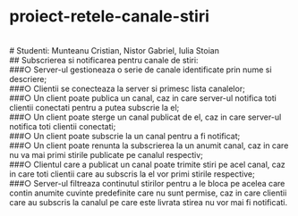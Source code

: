 # proiect-retele-canale-stiri
<br/>
# Studenti: Munteanu Cristian, Nistor Gabriel, Iulia Stoian
<br/>
## Subscrierea si notificarea pentru canale de stiri:
<br/>
###○ Server-ul gestioneaza o serie de canale identificate prin nume si descriere;
<br/>
###○ Clientii se conecteaza la server si primesc lista canalelor;
<br/>
###○ Un client poate publica un canal, caz in care server-ul notifica toti clientii
conectati pentru a putea subscrie la el;
<br/>
###○ Un client poate sterge un canal publicat de el, caz in care server-ul notifica toti
clientii conectati;
<br/>
###○ Un client poate subscrie la un canal pentru a fi notificat;
<br/>
###○ Un client poate renunta la subscrierea la un anumit canal, caz in care nu va
mai primi stirile publicate pe canalul respectiv;
<br/>
###○ Clientul care a publicat un canal poate trimite stiri pe acel canal, caz in care
toti clientii care au subscris la el vor primi stirile respective;
<br/>
###○ Server-ul filtreaza continutul stirilor pentru a le bloca pe acelea care contin
anumite cuvinte predefinite care nu sunt permise, caz in care clientii care au
subscris la canalul pe care este livrata stirea nu vor mai fi notificati.
<br/>
